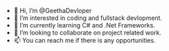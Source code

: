- 👋 Hi, I’m @GeethaDevloper
- 👀 I’m interested in coding and fullstack devlopment.
- 🌱 I’m currently learning C# and .Net Frameworks.
- 💞️ I’m looking to collaborate on project related work.
- 📫 You can reach me if there is any opportunities.

<!---
GeethaDevloper/GeethaDevloper is a ✨ special ✨ repository because its `README.md` (this file) appears on your GitHub profile.
You can click the Preview link to take a look at your changes.
--->
